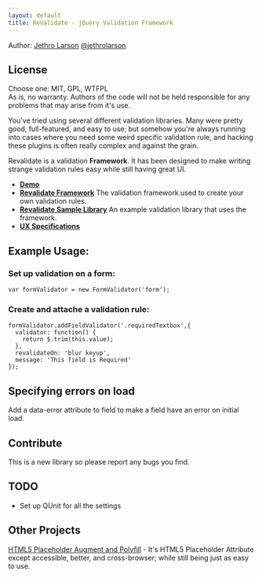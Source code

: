 ```yaml
---
layout: default
title: ReValidate - jQuery Validation Framework
---
```


Author: [Jethro Larson](http://github.com/jethrolarson) [@jethrolarson](http://twitter.com/jethrolarson)

License
-------
Choose one: MIT, GPL, WTFPL  
As is, no warranty. Authors of the code will not be held responsible for any problems that may arise from it's use.

You've tried using several different validation libraries. Many were pretty good, full-featured, and easy to use; but somehow you're always running into cases where you need some weird specific validation rule, and hacking these plugins is often really complex and against the grain.

Revalidate is a validation **Framework**. It has been designed to make writing strange validation rules easy while still having great UI.

* **[Demo](http://jethrolarson.github.com/revalidate/examples/index.html)**
* **[Revalidate Framework](http://jethrolarson.github.com/revalidate/docs/validation.html)**
  The validation framework used to create your own validation rules.  
* **[Revalidate Sample Library](http://jethrolarson.github.com/revalidate/docs/validation.lib.html)**
  An example validation library that uses the framework.
* **[UX Specifications](http://jethrolarson.github.com/revalidate/docs/ux-specs.html)**



Example Usage:
--------------

### Set up validation on a form:

    var formValidator = new FormValidator('form');

### Create and attache a validation rule:

    formValidator.addFieldValidator('.requiredTextbox',{
      validator: function() {
        return $.trim(this.value);
      },
      revalidateOn: 'blur keyup',
      message: 'This field is Required'
    });


Specifying errors on load
-------------------------
Add a data-error attribute to field to make a field have an error on initial load. 

Contribute
----------
This is a new library so please report any bugs you find.

TODO
----
* Set up QUnit for all the settings

Other Projects
--------------
[HTML5 Placeholder Augment and Polyfill](http://jethrolarson.github.com/placeholder-augment/) - It's HTML5 Placeholder Attribute except accessible, better, and cross-browser; while still being just as easy to use.

